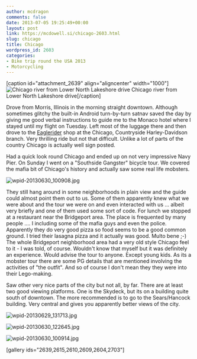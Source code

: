 ```yaml
---
author: mcdragon
comments: false
date: 2013-07-05 19:25:49+00:00
layout: post
link: https://mcdowell.si/chicago-2603.html
slug: chicago
title: Chicago
wordpress_id: 2603
categories:
- Bike trip round the USA 2013
- Motorcycling
---
```


[caption id="attachment_2639" align="aligncenter" width="1000"]![Chicago river from Lower North Lakeshore drive](https://mcdowell.si/wp-content/uploads/2013/06/Chicago_1-1.jpg) Chicago river from Lower North Lakeshore drive[/caption]

Drove from Morris, Illinois in the morning straight downtown. Although sometimes glitchy the built-in Android turn-by-turn satnav saved the day by giving me good verbal instructions to guide me to the Monaco hotel where I stayed until my flight on Tuesday. Left most of the luggage there and then drove to the [Eaglerider](http://www.eaglerider.com/) shop at the Chicago, Countryside Harley-Davidson branch. Very thrilling ride but not that difficult. Unlike a lot of parts of the country Chicago is actually well sign posted.

Had a quick look round Chicago and ended up on not very impressive Navy Pier. On Sunday I went on a "Southside Gangster" bicycle tour. We covered the mafia bit of Chicago's history and actually saw some real life mobsters.

![wpid-20130630_100908.jpg](https://mcdowell.si/wp-content/uploads/2013/06/wpid-20130630_100908-1.jpg)



They still hang around in some neighborhoods in plain view and the guide could almost point them out to us. Some of them apparently knew what we were about and the tour we were on and even interacted with us ... albeit very briefly and one of them used some sort of code.
For lunch we stopped at a restaurant near the Bridgeport area. The place is frequented by many people .... I including some of the mafia guys and even the police. Apparently they do very good pizza so food seems to be a good common ground. I tried their lasagna pizza and it actually was good. Multo bene ;-)
The whole Bridgeport neighborhood area had a very old style Chicago feel to it - I was told, of course. Wouldn't know that myself but it was definitely an experience. Would advise the tour to anyone. Except young kids. As its a mobster tour there are some PG details that are mentioned involving the activities of "the outfit". And so of course I don't mean they they were into their Lego-making.

Saw other very nice parts of the city but not all, by far. There are at least two good viewing platforms. One is the Skydeck, but its on a building quite south of downtown. The more recommended is to go to the Sears/Hancock building. Very central and gives you apparently better views of the city.

![wpid-20130629_131713.jpg](https://mcdowell.si/wp-content/uploads/2013/06/wpid-20130629_131713-1.jpg)





![wpid-20130630_122645.jpg](https://mcdowell.si/wp-content/uploads/2013/06/wpid-20130630_122645-1.jpg)

![wpid-20130630_100914.jpg](https://mcdowell.si/wp-content/uploads/2013/07/wpid-20130630_100914-1.jpg)

[gallery ids="2639,2615,2610,2609,2604,2703"]
